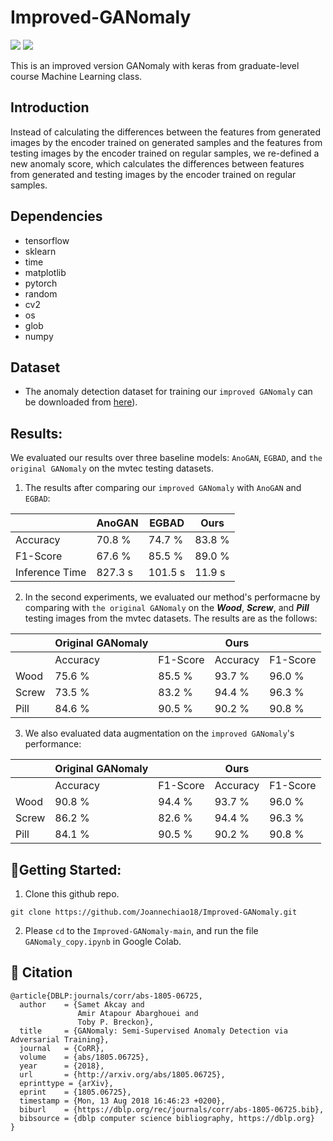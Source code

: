 # Improved-GANomaly

![](https://img.shields.io/badge/tensorflow-1.9.1-yellow)
![](https://img.shields.io/badge/Cuda-10.2-blue)


This is an improved version GANomaly with keras from graduate-level course Machine Learning class. 

## Introduction 
Instead of calculating the differences between the features from generated images by the encoder trained on generated samples and the features from testing images by the encoder trained on regular samples, we re-defined a new anomaly score, which calculates the differences between features from generated and testing images by the encoder trained on regular samples.

## Dependencies
* tensorflow 
* sklearn 
* time 
* matplotlib 
* pytorch 
* random 
* cv2 
* os 
* glob 
* numpy 

## Dataset
* The anomaly detection dataset for training our `improved GANomaly` can be downloaded from [here](https://www.mvtec.com/company/research/datasets/mvtec-ad)).

## Results:
We evaluated our results over three baseline models: `AnoGAN`, `EGBAD`, and `the original GANomaly` on the mvtec testing datasets. 
1. The results after comparing our `improved GANomaly` with `AnoGAN` and `EGBAD`: 

|                 | AnoGAN          | EGBAD           | Ours           |
| --------------- | --------------- | --------------- | ---------------|
| Accuracy        | 70.8 %          | 74.7 %          | 83.8 %         |
| F1-Score        | 67.6 %          | 85.5 %          | 89.0 %         |
| Inference Time  | 827.3 s         | 101.5 s         | 11.9 s         |

2. In the second experiments, we evaluated our method's performacne by comparing with `the original GANomaly` on the ***Wood***, ***Screw***, and ***Pill*** testing images from the mvtec datasets. The results are as the follows: 

|                 | Original GANomaly|                |Ours             |                  |
| --------------- | --------------- | --------------- | --------------- | --------------- |
|                 | Accuracy        | F1-Score        | Accuracy        | F1-Score        |
| Wood            | 75.6 %          | 85.5 %          | 93.7 %          | 96.0 %          |
| Screw           | 73.5 %          | 83.2 %          | 94.4 %          | 96.3 %          |
| Pill            | 84.6 %          | 90.5 %          | 90.2 %          | 90.8 %          |

3. We also evaluated data augmentation on the `improved GANomaly`'s performance: 

|                 | Original GANomaly|                |Ours             |                  |
| --------------- | --------------- | --------------- | --------------- | --------------- |
|                 | Accuracy        | F1-Score        | Accuracy        | F1-Score        |
| Wood            | 90.8 %          | 94.4 %          | 93.7 %          | 96.0 %          |
| Screw           | 86.2 %          | 82.6 %          | 94.4 %          | 96.3 %          |
| Pill            | 84.1 %          | 90.5 %          | 90.2 %          | 90.8 %          | 

## 🔨Getting Started:
1. Clone this github repo. 
```
git clone https://github.com/Joannechiao18/Improved-GANomaly.git
```
2. Please `cd` to the `Improved-GANomaly-main`, and run the file `GANomaly_copy.ipynb` in Google Colab.

## 🔗 Citation

```
@article{DBLP:journals/corr/abs-1805-06725,
  author    = {Samet Akcay and
               Amir Atapour Abarghouei and
               Toby P. Breckon},
  title     = {GANomaly: Semi-Supervised Anomaly Detection via Adversarial Training},
  journal   = {CoRR},
  volume    = {abs/1805.06725},
  year      = {2018},
  url       = {http://arxiv.org/abs/1805.06725},
  eprinttype = {arXiv},
  eprint    = {1805.06725},
  timestamp = {Mon, 13 Aug 2018 16:46:23 +0200},
  biburl    = {https://dblp.org/rec/journals/corr/abs-1805-06725.bib},
  bibsource = {dblp computer science bibliography, https://dblp.org}
}

```
